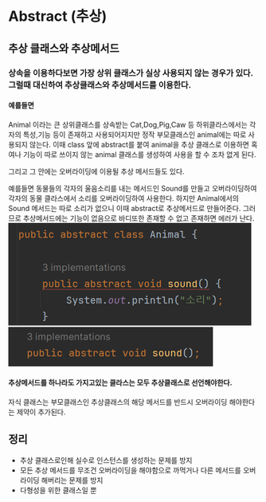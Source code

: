 # Abstract (추상)
## 추상 클래스와 추상메서드
### 상속을 이용하다보면 가장 상위 클래스가 실상 사용되지 않는 경우가 있다. 그럴때 대신하여 추상클래스와 추상메서드를 이용한다.

#### 예를들면

Animal 이라는 큰 상위클래스를 상속받는
Cat,Dog,Pig,Caw 등 하위클라스에서는 각자의 특성,기능 등이 존재하고 사용되어지지만 정작 부모클래스인 animal에는 따로 사용되지 않는다. 이때 class 앞에 abstract를 붙여 animal을 추상 클래스로 이용하면 혹여나 기능이 따로 쓰이지 않는 animal 클래스를 생성하여 사용을 할 수 조차 없게 된다.

그리고 그 안에는 오버라이딩에 이용될 추상 메서드들도 있다.

예를들면 동물들의 각자의 울음소리를 내는 메서드인 Sound를 만들고 오버라이딩하여 각자의 동물 클라스에서 소리를 오버라이딩하여 사용한다.
하지만 Animal에서의 Sound 메서드는 따로 소리가 없으니 이때 abstract로 추상메서드로 만들어준다.
그러므로 추상메서드에는 기능이 없음으로 바디또한 존재할 수 없고 존재하면 에러가 난다.
![Alt text](image.png)
![Alt text](image-1.png)


#### 추상메서드를 하나라도 가지고있는 클라스는 모두 추상클래스로 선언해야한다.

자식 클래스는 부모클래스인 추상클래스의 해당 메서드를 반드시 오버라이딩 해야한다는 제약이 추가된다.

## 정리
- 추상 클래스로인해 실수로 인스턴스를 생성하는 문제를 방지
- 모든 추상 메서드를 무조건 오버라이딩을 해야함으로 까먹거나 다른 메서드를 오버라이딩 해버리는 문제를 방지 
- 다형성을 위한 클래스일 뿐

